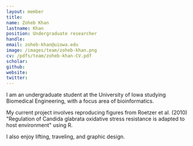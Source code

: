 ```yaml
---
layout: member
title:
name: Zoheb Khan
lastname: Khan
position: Undergraduate researcher
handle:
email: zoheb-khan@uiowa.edu
image: /images/team/zoheb-khan.png
cv: /pdfs/team/zoheb-khan-CV.pdf
scholar: 
github: 
website: 
twitter: 
---
```


I am an undergraduate student at the University of Iowa studying Biomedical Engineering, with a focus area of bioinformatics.

My current project involves reproducing figures from Roetzer et al. (2010) "Regulation of Candida glabrata oxidative stress resistance is adapted to host environment" using R.

I also enjoy lifting, traveling, and graphic design.
